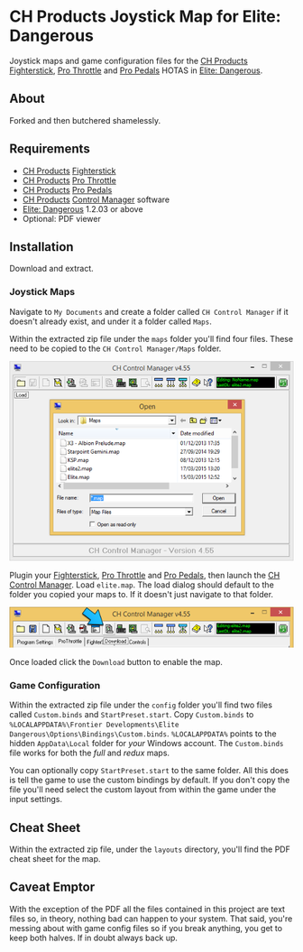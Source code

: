# CH Products Joystick Map for Elite: Dangerous

Joystick maps and game configuration files for the [CH Products][] [Fighterstick][], [Pro Throttle][] and [Pro Pedals][] HOTAS in [Elite: Dangerous][].

## About

Forked and then butchered shamelessly.

## Requirements

* [CH Products][] [Fighterstick][]
* [CH Products][] [Pro Throttle][]
* [CH Products][] [Pro Pedals][]
* [CH Products][] [Control Manager][] software
* [Elite: Dangerous][] 1.2.03 or above
* Optional: PDF viewer

## Installation

Download and extract.

### Joystick Maps

Navigate to `My Documents` and create a folder called `CH Control Manager` if it doesn't already exist, and under it a folder called `Maps`.

Within the extracted zip file under the `maps` folder you'll find four files. These need to be copied to the `CH Control Manager/Maps` folder.

![The load dialog](images/load.png)

Plugin your [Fighterstick][], [Pro Throttle][] and [Pro Pedals][], then launch the [CH Control Manager][Control Manager]. Load `elite.map`. The load dialog should default to the folder you copied your maps to. If it doesn't just navigate to that folder. 

![The Download Button](images/download.png)

Once loaded click the `Download` button to enable the map.

### Game Configuration

Within the extracted zip file under the `config` folder you'll find two files called `Custom.binds` and `StartPreset.start`. Copy `Custom.binds` to
`%LOCALAPPDATA%\Frontier Developments\Elite Dangerous\Options\Bindings\Custom.binds`. `%LOCALAPPDATA%` points to the hidden `AppData\Local` folder for _your_ Windows account. The `Custom.binds` file works for both the _full_ and _redux_ maps.

You can optionally copy `StartPreset.start` to the same folder. All this does is tell the game to use the custom bindings by default. If you don't copy the file you'll need select the custom layout from within the game under the input settings.

## Cheat Sheet

Within the extracted zip file, under the `layouts` directory, you'll find the PDF cheat sheet for the map.

## Caveat Emptor

With the exception of the PDF all the files contained in this project are text files so, in theory, nothing bad can happen to your system. That said, you're messing about with game config files so if you break anything, you get to keep both halves. If in doubt always back up.

[CH Products]: http://www.chproducts.com/
[Fighterstick]: http://www.chproducts.com/Fighterstick-v13-d-722.html
[Pro Throttle]: http://www.chproducts.com/Pro-Throttle-v13-d-719.html
[Pro Pedals]: http://www.chproducts.com/Pro-Pedals-v13-d-716.html
[Elite: Dangerous]: http://www.elitedangerous.com/
[Control Manager]: http://www.ch-hangar.com/forum/index.php/files/file/49-control-manager/
